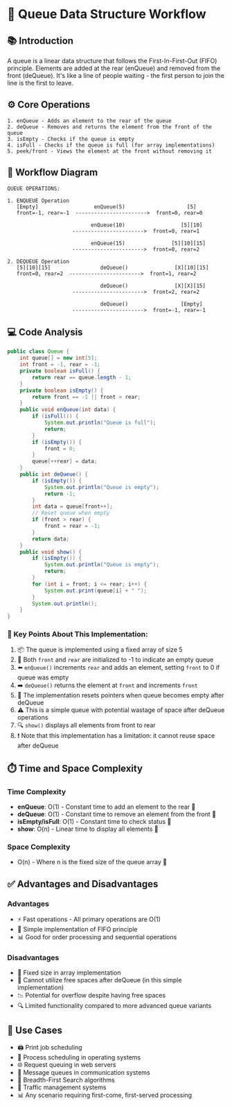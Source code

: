 # 🔄 Queue Data Structure Workflow

## 📚 Introduction
A queue is a linear data structure that follows the First-In-First-Out (FIFO) principle. Elements are added at the rear (enQueue) and removed from the front (deQueue). It's like a line of people waiting - the first person to join the line is the first to leave.

## ⚙️ Core Operations

```
1. enQueue - Adds an element to the rear of the queue
2. deQueue - Removes and returns the element from the front of the queue
3. isEmpty - Checks if the queue is empty
4. isFull - Checks if the queue is full (for array implementations)
5. peek/front - Views the element at the front without removing it
```

## 🔄 Workflow Diagram

```
QUEUE OPERATIONS:

1. ENQUEUE Operation
   [Empty]                  enQueue(5)                    [5]
   front=-1, rear=-1  ----------------------->  front=0, rear=0
   
                           enQueue(10)                  [5][10]
                     ----------------------->  front=0, rear=1
   
                           enQueue(15)               [5][10][15]
                     ----------------------->  front=0, rear=2

2. DEQUEUE Operation
   [5][10][15]                deQueue()               [X][10][15]
   front=0, rear=2  ----------------------->  front=1, rear=2
   
                              deQueue()               [X][X][15]
                     ----------------------->  front=2, rear=2
   
                              deQueue()                 [Empty]
                     ----------------------->  front=-1, rear=-1
```

## 💻 Code Analysis

```java
public class Queue {
    int queue[] = new int[5];
    int front = -1, rear = -1;
    private boolean isFull() {
        return rear == queue.length - 1;
    }
    private boolean isEmpty() {
        return front == -1 || front > rear;
    }
    public void enQueue(int data) {
        if (isFull()) {
            System.out.println("Queue is full");
            return;
        }
        if (isEmpty()) {
            front = 0;
        }
        queue[++rear] = data;
    }
    public int deQueue() {
        if (isEmpty()) {
            System.out.println("Queue is empty");
            return -1;
        }
        int data = queue[front++];
        // Reset queue when empty
        if (front > rear) {
            front = rear = -1;
        }
        return data;
    }
    public void show() {
        if (isEmpty()) {
            System.out.println("Queue is empty");
            return;
        }
        for (int i = front; i <= rear; i++) {
            System.out.print(queue[i] + " ");
        }
        System.out.println();
    }
}
```

### 🧐 Key Points About This Implementation:

1. 📦 The queue is implemented using a fixed array of size 5
2. 🏁 Both `front` and `rear` are initialized to -1 to indicate an empty queue
3. ⬅️ `enQueue()` increments `rear` and adds an element, setting `front` to 0 if queue was empty
4. ➡️ `deQueue()` returns the element at `front` and increments `front`
5. 🔄 The implementation resets pointers when queue becomes empty after deQueue
6. ⚠️ This is a simple queue with potential wastage of space after deQueue operations
7. 🔍 `show()` displays all elements from front to rear
8. ❗ Note that this implementation has a limitation: it cannot reuse space after deQueue

## ⏱️ Time and Space Complexity

### Time Complexity
- **enQueue**: O(1) - Constant time to add an element to the rear 🚀
- **deQueue**: O(1) - Constant time to remove an element from the front 🚀
- **isEmpty/isFull**: O(1) - Constant time to check status 🚀
- **show**: O(n) - Linear time to display all elements 🏃

### Space Complexity
- O(n) - Where n is the fixed size of the queue array 🧠

## ✅ Advantages and Disadvantages

### Advantages
- ⚡ Fast operations - All primary operations are O(1)
- 🔄 Simple implementation of FIFO principle
- 📊 Good for order processing and sequential operations

### Disadvantages
- 📏 Fixed size in array implementation
- 🚫 Cannot utilize free spaces after deQueue (in this simple implementation)
- 📉 Potential for overflow despite having free spaces
- 🔍 Limited functionality compared to more advanced queue variants

## 🎯 Use Cases
- 🖨️ Print job scheduling
- 🔄 Process scheduling in operating systems
- 🌐 Request queuing in web servers
- 📱 Message queues in communication systems
- 🧮 Breadth-First Search algorithms
- 🚦 Traffic management systems
- 📊 Any scenario requiring first-come, first-served processing

